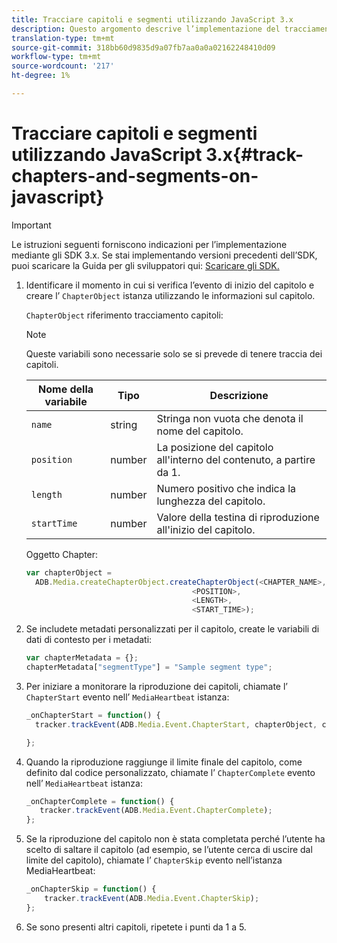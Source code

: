 ```yaml
---
title: Tracciare capitoli e segmenti utilizzando JavaScript 3.x
description: Questo argomento descrive l’implementazione del tracciamento di capitoli e segmenti mediante l’SDK per file multimediali nelle app browser (JS).
translation-type: tm+mt
source-git-commit: 318bb60d9835d9a07fb7aa0a0a02162248410d09
workflow-type: tm+mt
source-wordcount: '217'
ht-degree: 1%

---
```



# Tracciare capitoli e segmenti utilizzando JavaScript 3.x{#track-chapters-and-segments-on-javascript}

>[!IMPORTANT]
>
>Le istruzioni seguenti forniscono indicazioni per l’implementazione mediante gli SDK 3.x. Se stai implementando versioni precedenti dell’SDK, puoi scaricare la Guida per gli sviluppatori qui: [Scaricare gli SDK.](/help/sdk-implement/download-sdks.md)

1. Identificare il momento in cui si verifica l’evento di inizio del capitolo e creare l’ `ChapterObject` istanza utilizzando le informazioni sul capitolo.

   `ChapterObject` riferimento tracciamento capitoli:

   >[!NOTE]
   >
   >Queste variabili sono necessarie solo se si prevede di tenere traccia dei capitoli.

   | Nome della variabile | Tipo | Descrizione |
   | --- | --- | --- |
   | `name` | string | Stringa non vuota che denota il nome del capitolo. |
   | `position` | number | La posizione del capitolo all&#39;interno del contenuto, a partire da 1. |
   | `length` | number | Numero positivo che indica la lunghezza del capitolo. |
   | `startTime` | number | Valore della testina di riproduzione all&#39;inizio del capitolo. |

   Oggetto Chapter:

   ```js
   var chapterObject =
     ADB.Media.createChapterObject.createChapterObject(<CHAPTER_NAME>,
                                        <POSITION>,
                                        <LENGTH>,
                                        <START_TIME>);
   ```

1. Se includete metadati personalizzati per il capitolo, create le variabili di dati di contesto per i metadati:

   ```js
   var chapterMetadata = {};
   chapterMetadata["segmentType"] = "Sample segment type";
   ```

1. Per iniziare a monitorare la riproduzione dei capitoli, chiamate l’ `ChapterStart` evento nell’ `MediaHeartbeat` istanza:

   ```js
   _onChapterStart = function() {
     tracker.trackEvent(ADB.Media.Event.ChapterStart, chapterObject, chapterMetadata);
   
   };
   ```

1. Quando la riproduzione raggiunge il limite finale del capitolo, come definito dal codice personalizzato, chiamate l’ `ChapterComplete` evento nell’ `MediaHeartbeat` istanza:

   ```js
   _onChapterComplete = function() {
      tracker.trackEvent(ADB.Media.Event.ChapterComplete);
   };
   ```

1. Se la riproduzione del capitolo non è stata completata perché l’utente ha scelto di saltare il capitolo (ad esempio, se l’utente cerca di uscire dal limite del capitolo), chiamate l’ `ChapterSkip` evento nell’istanza MediaHeartbeat:

   ```js
   _onChapterSkip = function() {
       tracker.trackEvent(ADB.Media.Event.ChapterSkip);
   };
   ```

1. Se sono presenti altri capitoli, ripetete i punti da 1 a 5.
